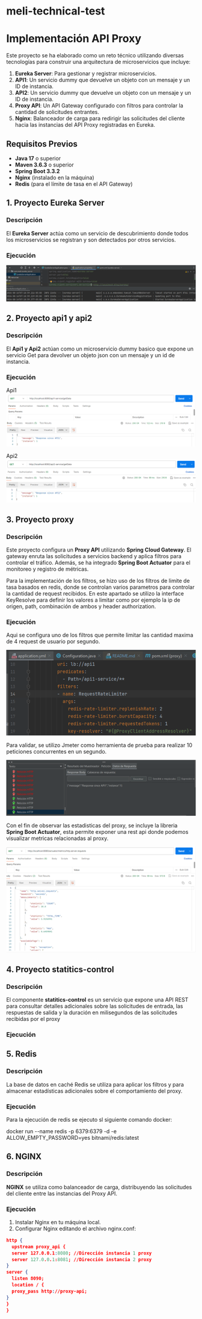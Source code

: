 # meli-technical-test

# Implementación API Proxy

Este proyecto se ha elaborado como un reto técnico utilizando diversas tecnologías para construir una arquitectura de microservicios que incluye:

1. **Eureka Server**: Para gestionar y registrar microservicios.
2. **API1**: Un servicio dummy que devuelve un objeto con un mensaje y un ID de instancia.
3. **API2**: Un servicio dummy que devuelve un objeto con un mensaje y un ID de instancia.
4. **Proxy API**: Un API Gateway configurado con filtros para controlar la cantidad de solicitudes entrantes.
5. **Nginx**: Balanceador de carga para redirigir las solicitudes del cliente hacia las instancias del API Proxy registradas en Eureka.

## Requisitos Previos

- **Java 17** o superior
- **Maven 3.6.3** o superior
- **Spring Boot 3.3.2**
- **Nginx** (instalado en la máquina)
- **Redis** (para el límite de tasa en el API Gateway)

## 1. Proyecto Eureka Server

### Descripción
El **Eureka Server** actúa como un servicio de descubrimiento donde todos los microservicios se registran y son detectados por otros servicios.

### Ejecución

![img.png](img%2Fimg.png)

## 2. Proyecto api1 y api2

### Descripción
El **Api1 y Api2** actúan como un microservicio dummy basico que expone un servicio Get para devolver un objeto json con un mensaje y un id de instancia.

### Ejecución

Api1
![img_1.png](img_1.png)

Api2
![img_2.png](img_2.png)



## 3. Proyecto proxy

### Descripción
Este proyecto configura un **Proxy API** utilizando **Spring Cloud Gateway**. El gateway enruta las solicitudes a servicios backend y aplica filtros para controlar el tráfico. Además, se ha integrado **Spring Boot Actuator** para el monitoreo y registro de métricas.

Para la implementación de los filtros, se hizo uso de los filtros de limite de tasa basados en redis, donde se controlan varios parametros para controlar la cantidad de request recibidos. 
En este apartado se utilizo la interface KeyResolve para definir los valores a limitar como por ejemplo la ip de origen, path, combinación de ambos y header authorization.

### Ejecución

Aqui se configura uno de los filtros que permite limitar las cantidad maxima de 4 request de usuario por segundo.

![img_3.png](img_3.png)

Para validar, se utilizo Jmeter como herramienta de prueba para realizar 10 peticiones concurrentes en un segundo.

![img_4.png](img_4.png)

Con el fin de observar las estadisticas del proxy, se incluye la libreria **Spring Boot Actuator**, esta permite exponer una rest api donde podemos visualizar metricas relacionadas al proxy.

![img_5.png](img_5.png)

## 4. Proyecto statitics-control

### Descripción
El componente **statitics-control** es un servicio que expone una API REST para consultar detalles adicionales sobre las solicitudes de entrada, las respuestas de salida y la duración en milisegundos de las solicitudes recibidas por el proxy

### Ejecución


## 5. Redis

### Descripción
La base de datos en caché Redis se utiliza para aplicar los filtros y para almacenar estadísticas adicionales sobre el comportamiento del proxy.

### Ejecución

Para la ejecución de redis se ejecuto sl siguiente comando docker:

docker run --name redis  -p 6379:6379 -d -e ALLOW_EMPTY_PASSWORD=yes bitnami/redis:latest

## 6. NGINX

### Descripción

**NGINX** se utiliza como balanceador de carga, distribuyendo las solicitudes del cliente entre las instancias del Proxy API.

### Ejecución

1. Instalar Nginx en tu máquina local.
2. Configurar Nginx editando el archivo nginx.conf:

```json
http {
  upstream proxy_api {
  server 127.0.0.1:8080; //Dirección instancia 1 proxy
  server 127.0.0.1:8081; //Dirección instancia 2 proxy
}
server {
  listen 8090;
  location / {
  proxy_pass http://proxy-api;
}
}
}
```

